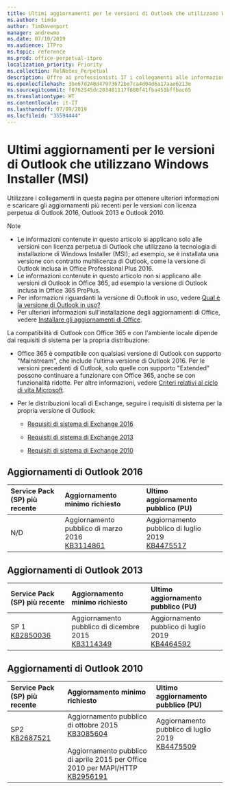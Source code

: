 ```yaml
---
title: Ultimi aggiornamenti per le versioni di Outlook che utilizzano Windows Installer (MSI)
ms.author: timda
author: TimDavenport
manager: andrewmo
ms.date: 07/10/2019
ms.audience: ITPro
ms.topic: reference
ms.prod: office-perpetual-itpro
localization_priority: Priority
ms.collection: RelNotes_Perpetual
description: Offre ai professionisti IT i collegamenti alle informazioni sugli aggiornamenti più recenti delle versioni con licenza perpetua di Outlook 2016, Outlook 2013, e Outlook 2010
ms.openlocfilehash: 3be67d248d47973672be7ca4d04d6a17aae6213e
ms.sourcegitcommit: f0762345dc203481117f080f41fba451bffbac65
ms.translationtype: HT
ms.contentlocale: it-IT
ms.lasthandoff: 07/09/2019
ms.locfileid: "35594444"
---
```

# <a name="latest-updates-for-versions-of-outlook-that-use-windows-installer-msi"></a>Ultimi aggiornamenti per le versioni di Outlook che utilizzano Windows Installer (MSI)

Utilizzare i collegamenti in questa pagina per ottenere ulteriori informazioni e scaricare gli aggiornamenti più recenti per le versioni con licenza perpetua di Outlook 2016, Outlook 2013 e Outlook 2010.
  
> [!NOTE]
> - Le informazioni contenute in questo articolo si applicano solo alle versioni con licenza perpetua di Outlook che utilizzano la tecnologia di installazione di Windows Installer (MSI); ad esempio, se è installata una versione con contratto multilicenza di Outlook, come la versione di Outlook inclusa in Office Professional Plus 2016.
> - Le informazioni contenute in questo articolo non si applicano alle versioni di Outlook in Office 365, ad esempio la versione di Outlook inclusa in Office 365 ProPlus.
> - Per informazioni riguardanti la versione di Outlook in uso, vedere [Qual è la versione di Outlook in uso?](https://support.office.com/article/b3a9568c-edb5-42b9-9825-d48d82b2257c)
> - Per ulteriori informazioni sull'installazione degli aggiornamenti di Office, vedere [Installare gli aggiornamenti di Office](https://support.office.com/article/2ab296f3-7f03-43a2-8e50-46de917611c5). 
  
La compatibilità di Outlook con Office 365 e con l'ambiente locale dipende dai requisiti di sistema per la propria distribuzione:
  
- Office 365 è compatibile con qualsiasi versione di Outlook con supporto "Mainstream", che include l'ultima versione di Outlook 2016. Per le versioni precedenti di Outlook, solo quelle con supporto "Extended" possono continuare a funzionare con Office 365, anche se con funzionalità ridotte. Per altre informazioni, vedere [Criteri relativi al ciclo di vita Microsoft](https://support.microsoft.com/lifecycle).
    
- Per le distribuzioni locali di Exchange, seguire i requisiti di sistema per la propria versione di Outlook:
    
  - [Requisiti di sistema di Exchange 2016](https://docs.microsoft.com/Exchange/plan-and-deploy/system-requirements)
    
  - [Requisiti di sistema di Exchange 2013](https://docs.microsoft.com/exchange/exchange-2013-system-requirements-exchange-2013-help)
    
  - [Requisiti di sistema di Exchange 2010](https://docs.microsoft.com/previous-versions/office/exchange-server-2010/aa996719(v=exchg.141))

   
## <a name="outlook-2016-updates"></a>Aggiornamenti di Outlook 2016

|**Service Pack (SP) più recente**|**Aggiornamento minimo richiesto**|**Ultimo aggiornamento pubblico (PU)**|
|:-----|:-----|:-----|
|N/D  <br/> |Aggiornamento pubblico di marzo 2016 <br/>[KB3114861](https://support.microsoft.com/help/3114861) <br/> |Aggiornamento pubblico di luglio 2019 <br/>[KB4475517](https://support.microsoft.com/help/4475517) 

## <a name="outlook-2013-updates"></a>Aggiornamenti di Outlook 2013

|**Service Pack (SP) più recente**|**Aggiornamento minimo richiesto**|**Ultimo aggiornamento pubblico (PU)**|
|:-----|:-----|:-----|
|SP 1  <br/>[KB2850036](https://go.microsoft.com/fwlink/p/?LinkId=512538) <br/> |Aggiornamento pubblico di dicembre 2015 <br/>[KB3114349](https://support.microsoft.com/kb/3114349) <br/> |Aggiornamento pubblico di luglio 2019 <br/>[KB4464592](https://support.microsoft.com/help/4464592)  |
   
## <a name="outlook-2010-updates"></a>Aggiornamenti di Outlook 2010

|**Service Pack (SP) più recente**|**Aggiornamento minimo richiesto**|**Ultimo aggiornamento pubblico (PU)**|
|:-----|:-----|:-----|
|SP2 <br/>[KB2687521](https://go.microsoft.com/fwlink/p/?LinkId=512542) <br><br><br><br/> |Aggiornamento pubblico di ottobre 2015 <br/> [KB3085604](https://support.microsoft.com/kb/3085604) <br/><br/>  Aggiornamento pubblico di aprile 2015 per Office 2010 per MAPI/HTTP <br/> [KB2956191](https://support.microsoft.com/it-IT/help/2956191/april-14-2015-update-for-office-2010-kb2956191) <br/> |Aggiornamento pubblico di luglio 2019 <br/>[KB4475509](https://support.microsoft.com/help/4475509) <br><br><br><br/>|
   

